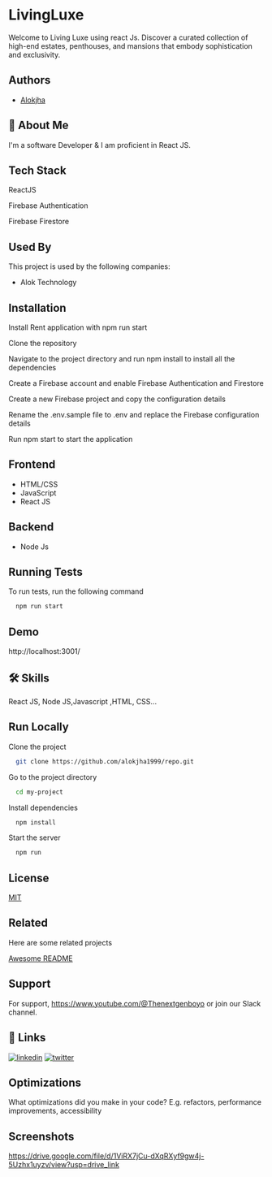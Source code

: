 
# LivingLuxe

Welcome to Living Luxe using react Js. Discover a curated collection of high-end estates, penthouses, and mansions that embody sophistication and exclusivity. 


## Authors

- [Alokjha](https://www.github.com/Alokjha1999)


## 🚀 About Me
I'm a software Developer & I am proficient in React JS.


## Tech Stack

ReactJS

Firebase Authentication

Firebase Firestore






## Used By

This project is used by the following companies:

- Alok Technology



## Installation

Install Rent application with npm run start

Clone the repository

Navigate to the project directory and run npm install to install all the dependencies

Create a Firebase account and enable Firebase Authentication and Firestore

Create a new Firebase project and copy the configuration details

Rename the .env.sample file to .env and replace the Firebase configuration details

Run npm start to start the application
    
## Frontend 

- HTML/CSS
- JavaScript
- React JS

## Backend

- Node Js






## Running Tests

To run tests, run the following command

```bash
  npm run start
```


## Demo

http://localhost:3001/

## 🛠 Skills
React JS, Node JS,Javascript ,HTML, CSS...


## Run Locally

Clone the project

```bash
  git clone https://github.com/alokjha1999/repo.git

```

Go to the project directory

```bash
  cd my-project
```

Install dependencies

```bash
  npm install 
```

Start the server

```bash
  npm run 
```


## License

[MIT](https://choosealicense.com/licenses/mit/)


## Related

Here are some related projects

[Awesome README](https://github.com/matiassingers/awesome-readme)


## Support

For support, https://www.youtube.com/@Thenextgenboyo or join our Slack channel.


## 🔗 Links

[![linkedin](https://img.shields.io/badge/linkedin-0A66C2?style=for-the-badge&logo=linkedin&logoColor=white)](https://www.linkedin.com/in/ak28)
[![twitter](https://img.shields.io/badge/twitter-1DA1F2?style=for-the-badge&logo=twitter&logoColor=white)](https://twitter.com/aloktech2023?t=Nn8HU1aNR_IKmda9G3gGsA&s=09/)


## Optimizations

What optimizations did you make in your code? E.g. refactors, performance improvements, accessibility


## Screenshots

https://drive.google.com/file/d/1ViRX7jCu-dXqRXyf9gw4j-5Uzhx1uyzv/view?usp=drive_link
